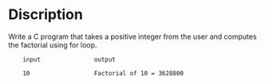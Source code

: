 # Discription

Write a C program that takes a positive integer from the user and computes the factorial
using for loop.

		input 				output

		10					Factorial of 10 = 3628800
